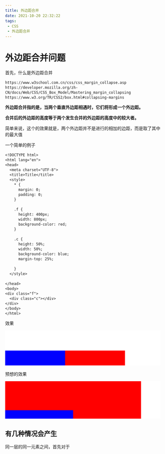```yaml
---
title: 外边距合并
date: 2021-10-20 22:32:22
tags:
 - CSS
 - 外边距合并
---
```




#  外边距合并问题



首先，什么是外边距合并

```
https://www.w3school.com.cn/css/css_margin_collapse.asp
https://developer.mozilla.org/zh-CN/docs/Web/CSS/CSS_Box_Model/Mastering_margin_collapsing
https://www.w3.org/TR/CSS2/box.html#collapsing-margins
```



**外边距合并指的是，当两个垂直外边距相遇时，它们将形成一个外边距。**

**合并后的外边距的高度等于两个发生合并的外边距的高度中的较大者。**



简单来说，这个的效果就是，两个外边距并不是进行的相加的边距，而是取了其中的最大值



一个简单的例子

```
<!DOCTYPE html>
<html lang="en">
<head>
  <meta charset="UTF-8">
  <title>Title</title>
  <style>
    * {
      margin: 0;
      padding: 0;
    }

    .f {
      height: 400px;
      width: 800px;
      background-color: red;
    }

    .c {
      height: 50%;
      width: 50%;
      background-color: blue;
      margin-top: 25%;

    }
  </style>

</head>
<body>
<div class="f">
  <div class="c"></div>
</div>
</body>
</html>
```

效果

<img src="外边距合并.assets/image-20211020224217218.png" alt="image-20211020224217218" style="zoom:50%;" />

预想的效果

<img src="外边距合并.assets/image-20211020224237425.png" alt="image-20211020224237425" style="zoom:50%;" />



## 有几种情况会产生

同一层的同一元素之间，首先对于

